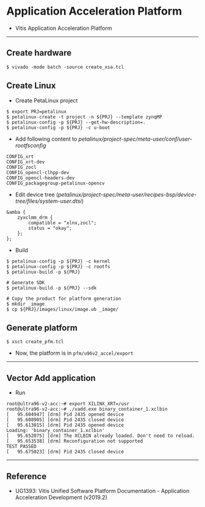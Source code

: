 # Application Acceleration Platform

- Vitis Application Acceleration Platform

***

## Create hardware

```shell-session
$ vivado -mode batch -source create_xsa.tcl
```

## Create Linux

- Create PetaLinux project

```shell-session
$ export PRJ=petalinux
$ petalinux-create -t project -n ${PRJ} --template zynqMP
$ petalinux-config -p ${PRJ} --get-hw-description=.
$ petalinux-config -p ${PRJ} -c u-boot
```

- Add following content to _petalinux/project-spec/meta-user/conf/user-rootfsconfig_

```text
CONFIG_xrt
CONFIG_xrt-dev
CONFIG_zocl
CONFIG_opencl-clhpp-dev
CONFIG_opencl-headers-dev
CONFIG_packagegroup-petalinux-opencv
```

- Edit device tree (_petalinux/project-spec/meta-user/recipes-bsp/device-tree/files/system-user.dtsi_)

```text
&amba {
    zyxclmm_drm {
        compatible = "xlnx,zocl";
        status = "okay";
    };
};
```

- Build

```shell-session
$ petalinux-config -p ${PRJ} -c kernel
$ petalinux-config -p ${PRJ} -c rootfs
$ petalinux-build -p ${PRJ}

# Generate SDK
$ petalinux-build -p ${PRJ} --sdk

# Copy the product for platform generation
$ mkdir _image
$ cp ${PRJ}/images/linux/image.ub _image/
```

## Generate platform

```shell-session
$ xsct create_pfm.tcl
```

- Now, the platform is in ``pfm/u96v2_accel/export``

***

## Vector Add application

- Run

```shell-session
root@ultra96-v2-acc:~# export XILINX_XRT=/usr
root@ultra96-v2-acc:~# ./vadd.exe binary_container_1.xclbin 
[   95.604947] [drm] Pid 2435 opened device
[   95.608905] [drm] Pid 2435 closed device
[   95.613015] [drm] Pid 2435 opened device
Loading: 'binary_container_1.xclbin'
[   95.652075] [drm] The XCLBIN already loaded. Don't need to reload.
[   95.653538] [drm] Reconfiguration not supported
TEST PASSED
[   95.675023] [drm] Pid 2435 closed device
```

***

## Reference

- UG1393: Vitis Unified Software Platform Documentation - Application Acceleration Development (v2019.2)
